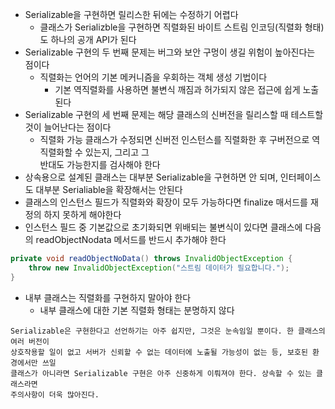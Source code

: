 * Serializable을 구현하면 릴리스한 뒤에는 수정하기 어렵다
  * 클래스가 Serializble을 구현하면 직렬화된 바이트 스트림 인코딩(직렬화 형태)도 하나의 공개 API가 된다
* Serializable 구현의 두 번째 문제는 버그와 보안 구멍이 생길 위험이 높아진다는 점이다
  * 직렬화는 언어의 기본 메커니즘을 우회하는 객체 생성 기법이다
    * 기본 역직렬화를 사용하면 불변식 깨짐과 허가되지 않은 접근에 쉽게 노출된다
* Serializable 구현의 세 번째 문제는 해당 클래스의 신버전을 릴리스할 때 테스트할 것이 늘어난다는 점이다
  * 직렬화 가능 클래스가 수정되면 신버전 인스턴스를 직렬화한 후 구버전으로 역직렬화할 수 있는지, 그리고 그<br>
  반대도 가능한지를 검사해야 한다
* 상속용으로 설계된 클래스는 대부분 Serializable을 구현하면 안 되며, 인터페이스도 대부분 Serialiable을 확장해서는 안된다
* 클래스의 인스턴스 필드가 직렬화와 확장이 모두 가능하다면 finalize 매서드를 재정의 하지 못하게 해야한다
* 인스턴스 필드 중 기본값으로 초기화되면 위배되는 불변식이 있다면 클래스에 다음의 readObjectNodata 메서드를 반드시 추가해야 한다
```java
private void readObjectNoData() throws InvalidObjectException {
    throw new InvalidObjectException("스트림 데이터가 필요합니다.");
}
```

* 내부 클래스는 직렬화를 구현하지 말아야 한다
  * 내부 클래스에 대한 기본 직렬화 형태는 분명하지 않다

```
Serializable은 구현한다고 선언하기는 아주 쉽지만, 그것은 눈속임일 뿐이다. 한 클래스의 여러 버전이
상호작용할 일이 없고 서버가 신뢰할 수 없는 데이터에 노출될 가능성이 없는 등, 보호된 환경에서만 쓰일
클래스가 아니라면 Serializable 구현은 아주 신중하게 이뤄져야 한다. 상속할 수 있는 클래스라면
주의사항이 더욱 많아진다.
```
